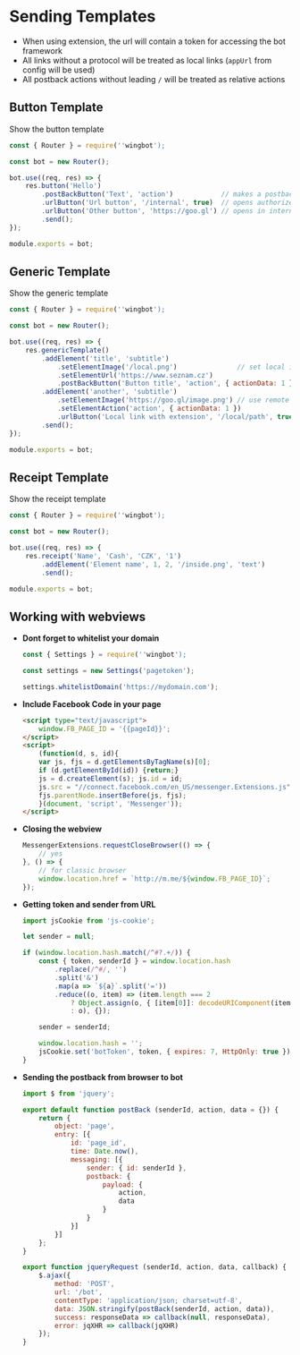# Sending Templates

- When using extension, the url will contain a token for accessing the bot framework
- All links without a protocol will be treated as local links (`appUrl` from config will be used)
- All postback actions without leading `/` will be treated as relative actions

## Button Template

Show the button template

```javascript
const { Router } = require(''wingbot');

const bot = new Router();

bot.use((req, res) => {
    res.button('Hello')
        .postBackButton('Text', 'action')            // makes a postback
        .urlButton('Url button', '/internal', true)  // opens authorized webview
        .urlButton('Other button', 'https://goo.gl') // opens in internal browser
        .send();
});

module.exports = bot;
```

## Generic Template

Show the generic template

```javascript
const { Router } = require(''wingbot');

const bot = new Router();

bot.use((req, res) => {
    res.genericTemplate()
        .addElement('title', 'subtitle')
            .setElementImage('/local.png')               // set local image
            .setElementUrl('https://www.seznam.cz')
            .postBackButton('Button title', 'action', { actionData: 1 })
        .addElement('another', 'subtitle')
            .setElementImage('https://goo.gl/image.png') // use remote image
            .setElementAction('action', { actionData: 1 })
            .urlButton('Local link with extension', '/local/path', true, 'compact')
        .send();
});

module.exports = bot;
```


## Receipt Template

Show the receipt template

```javascript
const { Router } = require(''wingbot');

const bot = new Router();

bot.use((req, res) => {
    res.receipt('Name', 'Cash', 'CZK', '1')
        .addElement('Element name', 1, 2, '/inside.png', 'text')
        .send();

module.exports = bot;
```

## Working with webviews

  - **Dont forget to whitelist your domain**

    ```javascript
    const { Settings } = require(''wingbot');

    const settings = new Settings('pagetoken');

    settings.whitelistDomain('https://mydomain.com');
    ```

  - **Include Facebook Code in your page**

    ```html
    <script type="text/javascript">
        window.FB_PAGE_ID = '{{pageId}}';
    </script>
    <script>
        (function(d, s, id){
        var js, fjs = d.getElementsByTagName(s)[0];
        if (d.getElementById(id)) {return;}
        js = d.createElement(s); js.id = id;
        js.src = "//connect.facebook.com/en_US/messenger.Extensions.js";
        fjs.parentNode.insertBefore(js, fjs);
        }(document, 'script', 'Messenger'));
    </script>
    ```

  - **Closing the webview**

    ```javascript
    MessengerExtensions.requestCloseBrowser(() => {
        // yes
    }, () => {
        // for classic browser
        window.location.href = `http://m.me/${window.FB_PAGE_ID}`;
    });
    ```

  - **Getting token and sender from URL**

    ```javascript
    import jsCookie from 'js-cookie';

    let sender = null;

    if (window.location.hash.match(/^#?.+/)) {
        const { token, senderId } = window.location.hash
            .replace(/^#/, '')
            .split('&')
            .map(a => `${a}`.split('='))
            .reduce((o, item) => (item.length === 2
                ? Object.assign(o, { [item[0]]: decodeURIComponent(item[1]) })
                : o), {});

        sender = senderId;

        window.location.hash = '';
        jsCookie.set('botToken', token, { expires: 7, HttpOnly: true });
    }
    ```

  - **Sending the postback from browser to bot**

    ```javascript
    import $ from 'jquery';

    export default function postBack (senderId, action, data = {}) {
        return {
            object: 'page',
            entry: [{
                id: 'page_id',
                time: Date.now(),
                messaging: [{
                    sender: { id: senderId },
                    postback: {
                        payload: {
                            action,
                            data
                        }
                    }
                }]
            }]
        };
    }

    export function jqueryRequest (senderId, action, data, callback) {
        $.ajax({
            method: 'POST',
            url: '/bot',
            contentType: 'application/json; charset=utf-8',
            data: JSON.stringify(postBack(senderId, action, data)),
            success: responseData => callback(null, responseData),
            error: jqXHR => callback(jqXHR)
        });
    }
    ```